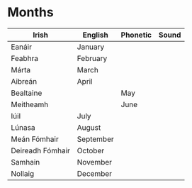 # Months

| Irish | English | Phonetic | Sound |
| ------| ------- | -------- | ----- |
|Eanáir|January||
|Feabhra|February||
|Márta|March||
|Aibreán|April||
|Bealtaine||May||
|Meitheamh||June||
|Iúil|July||
|Lúnasa|August||
|Meán Fómhair|September||
|Deireadh Fómhair|October||
|Samhain|November||
|Nollaig|December||